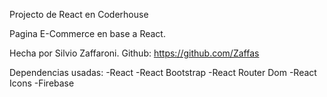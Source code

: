 Projecto de React en Coderhouse

Pagina E-Commerce en base a React.

Hecha por Silvio Zaffaroni.
Github: https://github.com/Zaffas

Dependencias usadas:
-React
-React Bootstrap
-React Router Dom
-React Icons
-Firebase
